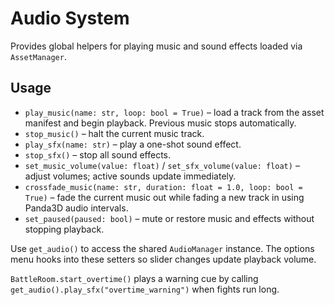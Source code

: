 # Audio System

Provides global helpers for playing music and sound effects loaded via `AssetManager`.

## Usage
- `play_music(name: str, loop: bool = True)` – load a track from the asset manifest and begin playback. Previous music stops automatically.
- `stop_music()` – halt the current music track.
- `play_sfx(name: str)` – play a one-shot sound effect.
- `stop_sfx()` – stop all sound effects.
- `set_music_volume(value: float)` / `set_sfx_volume(value: float)` – adjust volumes; active sounds update immediately.
- `crossfade_music(name: str, duration: float = 1.0, loop: bool = True)` – fade the current music out while fading a new track in using Panda3D audio intervals.
- `set_paused(paused: bool)` – mute or restore music and effects without stopping playback.

Use `get_audio()` to access the shared `AudioManager` instance. The options menu hooks into these setters so slider changes update playback volume.

`BattleRoom.start_overtime()` plays a warning cue by calling `get_audio().play_sfx("overtime_warning")` when fights run long.
